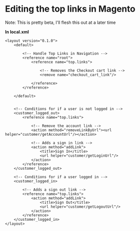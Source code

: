 # Editing the top links in Magento

Note: This is pretty beta, I'll flesh this out at a later time

**In local.xml**

    <layout version="0.1.0">
        <default>
        
            <!-- Handle Top Links in Navigation -->
            <reference name="root">
                <reference name="top.links">
                    
                    <!-- Removes the Checkout cart link -->
                    <remove name="checkout_cart_link"/>
                    
                </reference>
            </reference>
            
        </default>
        
        
        <!-- Conditions for if a user is not logged in -->
        <customer_logged_out>
            <reference name="top.links">
                
                <!-- Remove the account link -->
                <action method="removeLinkByUrl"><url helper="customer/getAccountUrl"/></action>
                
                <!-- Adds a sign in link -->
                <action method="addLink">
                    <title>Sign In</title>
                    <url helper="customer/getLoginUrl"/>
                </action>
            </reference>
        </customer_logged_out>
        
        <!-- Conditions for if a user logged in -->
        <customer_logged_in>
        
            <!-- Adds a sign out link -->
            <reference name="top.links">
                <action method="addLink">
                    <title>Sign Out</title>
                    <url helper="customer/getLogoutUrl"/>
                </action>
            </reference>
        </customer_logged_in>
    </layout>

    